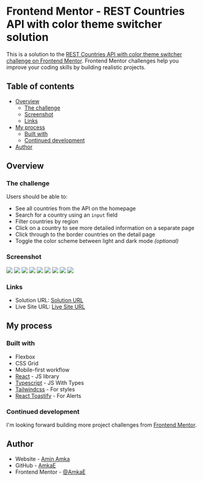 # Frontend Mentor - REST Countries API with color theme switcher solution

This is a solution to the [REST Countries API with color theme switcher challenge on Frontend Mentor](https://www.frontendmentor.io/challenges/rest-countries-api-with-color-theme-switcher-5cacc469fec04111f7b848ca). Frontend Mentor challenges help you improve your coding skills by building realistic projects.

## Table of contents

- [Overview](#overview)
  - [The challenge](#the-challenge)
  - [Screenshot](#screenshot)
  - [Links](#links)
- [My process](#my-process)
  - [Built with](#built-with)
  - [Continued development](#continued-development)
- [Author](#author)

## Overview

### The challenge

Users should be able to:

- See all countries from the API on the homepage
- Search for a country using an `input` field
- Filter countries by region
- Click on a country to see more detailed information on a separate page
- Click through to the border countries on the detail page
- Toggle the color scheme between light and dark mode _(optional)_

### Screenshot

![](./design/desktop-preview.jpg)
![](./design/desktop-design-detail-dark.jpg)
![](./design/desktop-design-detail-light.jpg)
![](./design/desktop-design-home-dark.jpg)
![](./design/desktop-design-home-light.jpg)
![](./design/mobile-design-detail-dark.jpg)
![](./design/mobile-design-detail-light.jpg)
![](./design/mobile-design-home-dark.jpg)
![](./design/mobile-design-home-light.jpg)

### Links

- Solution URL: [Solution URL](https://your-solution-url.com)
- Live Site URL: [Live Site URL](https://your-live-site-url.com)

## My process

### Built with

- Flexbox
- CSS Grid
- Mobile-first workflow
- [React](https://reactjs.org/) - JS library
- [Typescript](https://www.typescriptlang.org/) - JS With Types
- [Tailwindcss](https://tailwindcss.com/) - For styles
- [React Toastify](https://fkhadra.github.io/react-toastify/introduction) - For Alerts

### Continued development

I'm looking forward building more project challenges from [Frontend Mentor](https://www.frontendmentor.io/challenges).

## Author

- Website - [Amin Amka](https://aminamka.com)
- GitHub - [AmkaE](https://github.com/AmkaE)
- Frontend Mentor - [@AmkaE](https://www.frontendmentor.io/profile/AmkaE)
